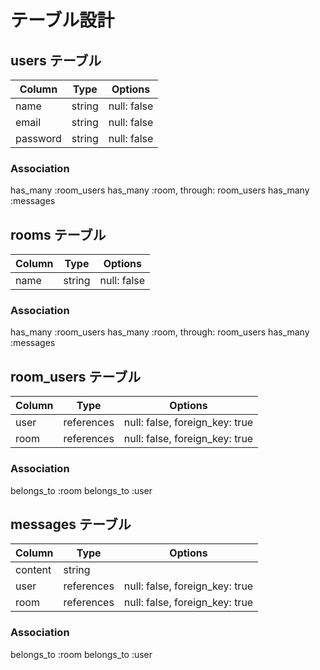 # テーブル設計

## users テーブル

| Column   | Type   | Options     |
| -------- | ------ | ----------- |
| name     | string | null: false |
| email    | string | null: false |
| password | string | null: false |

### Association

  has_many :room_users
  has_many :room, through: room_users
  has_many :messages

## rooms テーブル

| Column  | Type   | Options     |
| ------- | -----  | ----------- |
| name    | string | null: false | 

### Association

  has_many :room_users
  has_many :room, through: room_users
  has_many :messages

## room_users テーブル

| Column | Type       | Options                        |
| ------ | ---------- | ------------------------------ |
| user   | references | null: false, foreign_key: true |
| room   | references | null: false, foreign_key: true |

### Association
  belongs_to :room
  belongs_to :user

## messages テーブル

| Column  | Type       | Options                        |
| ------- | ---------- | ------------------------------ |
| content | string     |                                |
| user    | references | null: false, foreign_key: true |
| room    | references | null: false, foreign_key: true |

### Association

  belongs_to :room
  belongs_to :user
  